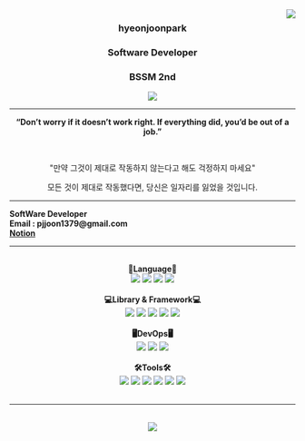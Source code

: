 <img src="https://github-readme-stats.vercel.app/api?username=hyeonjoonpark&show_icons=true&theme=tokyonight" align="right">

<div align="center">
  

  ### <b>hyeonjoonpark </b> 
  ### <p>Software Developer</p>
  ### <p>BSSM 2nd</p>


<a href="https://github.com/hyeonjoonpark"></a>
  <a href="https://www.instagram.com/jjoon1379/"><img src="https://img.shields.io/badge/Instagram-FF0080?style=flat-round&logo=instagram&logoColor=white"/>
</a>

---
<b><p>“Don’t worry if it doesn’t work right. If everything did, you’d be out of a job.”</p></b>
<br>
<p>"만약 그것이 제대로 작동하지 않는다고 해도 걱정하지 마세요"

모든 것이 제대로 작동했다면, 당신은 일자리를 잃었을 것입니다.</p>

</div>

---

<div align="left">
  <b>SoftWare Developer</b><br>
  <b>Email : pjjoon1379@gmail.com</b><br>
  <b><a href="https://www.notion.so/6c63d91243094dc0b0d81839ea648815">Notion</a></b><br>
</div>

---
<br>

<div align="left">
<div align="center"> 
<b>📖Language📖</b>
</div>
<div align="center">
  <img src="https://img.shields.io/badge/Javascript-e4e94f?style=for-the-badge&logo=javascript&logoColor=white"/>
  <img src="https://img.shields.io/badge/Typescript-3178C6?style=for-the-badge&logo=Typescript&logoColor=white"/>
  <img src="https://img.shields.io/badge/Java-007396?style=for-the-badge&logo=java&logoColor=white"/>
  <img src="https://img.shields.io/badge/Dart-343939?style=for-the-badge&logo=dart&logoColor=black"/>
</div>
  <br>
  
<div align="center">
<b>💻Library & Framework💻</b>
</div>
<div align="center">
  <img src="https://img.shields.io/badge/React-61DAFB?style=for-the-badge&logo=React&logoColor=black"/>
  <img src="https://img.shields.io/badge/spring-6DB33F?style=for-the-badge&logo=spring&logoColor=white"/> 
  <img src="https://img.shields.io/badge/Node.js-02a100?style=for-the-badge&logo=node.js&logoColor=white"/>
  <img src="https://img.shields.io/badge/express-000000?style=for-the-badge&logo=express&logoColor=white"/>
  <img src="https://img.shields.io/badge/Flutter-02569B?style=for-the-badge&logo=flutter&logoColor=white"/>
</div>
<br>

<div align="center">
<b>🖥️DevOps🖥️</b>
</div>
<div align="center">
  <img src="https://img.shields.io/badge/MySQL-ac4534?style=for-the-badge&logo=mysql&logoColor=black"/>
  <img src="https://img.shields.io/badge/ORACLE-F80000?style=for-the-badge&logo=oracle&logoColor=white"/>
  <img src="https://img.shields.io/badge/Docker-2496ED?style=for-the-badge&logo=Docker&logoColor=white"/>
</div>
<br>

  <div align="center">
<b>🛠Tools🛠</b>
  </div>
  <div align="center">
<img src="https://img.shields.io/badge/Visual Studio code-24acf2?style=for-the-badge&logo=visualstudiocode&logoColor=white"/>
<img src="https://img.shields.io/badge/IntelliJ-darkblue?style=for-the-badge&logo=intelliJ&logoColor=white"/>
<img src="https://img.shields.io/badge/Android Studio-24acf2?style=for-the-badge&logo=androidstudio&logoColor=white"/>
<img src="https://img.shields.io/badge/Xcode-147EFB?style=for-the-badge&logo=Xcode&logoColor=white"/>
<img src="https://img.shields.io/badge/Git-orange?style=for-the-badge&logo=Git&logoColor=white"/>
<img src="https://img.shields.io/badge/Github-black?style=for-the-badge&logo=Github&logoColor=white"/>
  </div>
  <br>

  <hr>
  <br>
  
<div align="center">
  <img src="https://github-readme-stats.vercel.app/api/top-langs/?username=hyeonjoonpark&layout=compact&theme=onedark"/>
</div>
</div>

